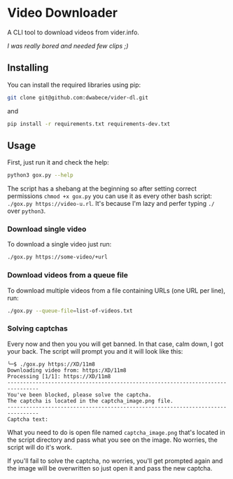 # Video Downloader

A CLI tool to download videos from vider.info.

_I was really bored and needed few clips ;)_

## Installing
You can install the required libraries using pip:

```bash
git clone git@github.com:dwabece/vider-dl.git
```
and 
```bash
pip install -r requirements.txt requirements-dev.txt
```

## Usage
First, just run it and check the help:
```bash
python3 gox.py --help
```
The script has a shebang at the beginning so after setting correct permissions `chmod +x gox.py` you can use it as every other bash script: `./gox.py https://video-u.rl`. It's because I'm lazy and perfer typing `./` over `python3`.

### Download single video
To download a single video just run:
```bash
./gox.py https://some-video/+url
```

### Download videos from a queue file
To download multiple videos from a file containing URLs (one URL per line), run:
```bash
./gox.py --queue-file=list-of-videos.txt
```

### Solving captchas
Every now and then you you will get banned. In that case, calm down, I got your back. The script will prompt you and it will look like this:
```
╰─$ ./gox.py https://XD/11m8
Downloading video from: https:/XD/11m8
Processing [1/1]: https://XD/11m8
--------------------------------------------------------------------------------
You've been blocked, please solve the captcha.
The captcha is located in the captcha_image.png file.
--------------------------------------------------------------------------------
Captcha text:
```
What you need to do is open file named `captcha_image.png` that's located in the script directory and pass what you see on the image. No worries, the script will do it's work.

If you'll fail to solve the captcha, no worries, you'll get prompted again and the image will be overwritten so just open it and pass the new captcha.